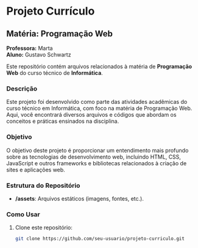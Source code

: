 # Projeto Currículo

## Matéria: Programação Web
**Professora:** Marta  
**Aluno:** Gustavo Schwartz

Este repositório contém arquivos relacionados à matéria de **Programação Web** do curso técnico de **Informática**.

### Descrição

Este projeto foi desenvolvido como parte das atividades acadêmicas do curso técnico em Informática, com foco na matéria de Programação Web. Aqui, você encontrará diversos arquivos e códigos que abordam os conceitos e práticas ensinados na disciplina.

### Objetivo

O objetivo deste projeto é proporcionar um entendimento mais profundo sobre as tecnologias de desenvolvimento web, incluindo HTML, CSS, JavaScript e outros frameworks e bibliotecas relacionados à criação de sites e aplicações web.

### Estrutura do Repositório

- **/assets**: Arquivos estáticos (imagens, fontes, etc.).

### Como Usar

1. Clone este repositório:
   ```bash
   git clone https://github.com/seu-usuario/projeto-curriculo.git
